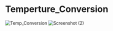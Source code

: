 # Temperture_Conversion

![Temp_Conversion](https://github.com/sivaganesz/Temperture_Conversion/assets/115609516/a34502e3-7279-4ce6-8ce4-87c744f09884)
![Screenshot (2)](https://github.com/sivaganesz/Temperture_Conversion/assets/115609516/323703f7-7bb6-4940-99e6-451b947c7f3d)
